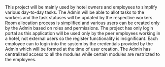 This project will be mainly used by hotel owners and employees to simplify various day-to-day tasks. The Admin will be able to allot tasks to the workers and the task statuses will be updated by the respective workers. Room allocation process is simplified and various users can be created only by the Admin based on roles and permissions. The project has only login portal as this application will be used only by the peer employees working in a hotel, not external users so the register functionality is insignificant. Each employee can to login into the system by the credentials provided by the Admin which will be formed at the time of user creation. The Admin has centralized access to all the modules while certain modules are restricted to the employees.
